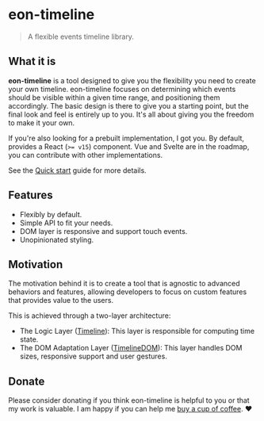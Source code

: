 # eon-timeline

> A flexible events timeline library.

## What it is

**eon-timeline** is a tool designed to give you the flexibility you need to create your own timeline. eon-timeline focuses on determining which events should be visible within a given time range, and positioning them accordingly. The basic design is there to give you a starting point, but the final look and feel is entirely up to you. It's all about giving you the freedom to make it your own.

If you're also looking for a prebuilt implementation, I got you. By default, provides a React (`>= v15`) component. Vue and Svelte are in the roadmap, you can contribute with other implementations.

See the [Quick start](quickstart.md) guide for more details.

## Features

- Flexibly by default.
- Simple API to fit your needs.
- DOM layer is responsive and support touch events.
- Unopinionated styling.

## Motivation

The motivation behind it is to create a tool that is agnostic to advanced behaviors and features, allowing developers to focus on custom features that provides value to the users.

This is achieved through a two-layer architecture:

- The Logic Layer ([Timeline](./timeline-api.md)): This layer is responsible for computing time state.
- The DOM Adaptation Layer ([TimelineDOM](./timeline-dom-api.md)): This layer handles DOM sizes, responsive support and user gestures.

## Donate

Please consider donating if you think eon-timeline is helpful to you or that my work is valuable. I am happy if you can help me [buy a cup of coffee](https://www.buymeacoffee.com/enriquebv). :heart:
